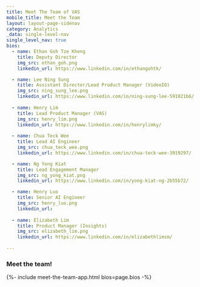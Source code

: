 ```yaml
---
title: Meet The Team of VAS
mobile_title: Meet the Team
layout: layout-page-sidenav
category: Analytics
_data: single-level-nav
single_level_nav: true
bios:
  - name: Ethan Goh Tze Kheng
    title: Deputy Director
    img_src: ethan_goh.png
    linkedin_url: https://www.linkedin.com/in/ethangohtk/

  - name: Lee Ning Sung
    title: Assistant Director/Lead Product Manager (VideoIO)
    img_src: ning_sung_lee.png
    linkedin_url: https://www.linkedin.com/in/ning-sung-lee-591021b6/
  
  - name: Henry Lim
    title: Lead Product Manager (VAS)
    img_src: henry_lim.png
    linkedin_url: https://www.linkedin.com/in/henrylimky/
    
  - name: Chua Teck Wee
    title: Lead AI Engineer
    img_src: chua_teck_wee.png
    linkedin_url: https://www.linkedin.com/in/chua-teck-wee-3919297/

  - name: Ng Yong Kiat
    title: Lead Engagement Manager
    img_src: ng_yong_kiat.png
    linkedin_url: https://www.linkedin.com/in/yong-kiat-ng-2b55b72/

  - name: Henry Luo
    title: Senior AI Engineer
    img_src: henry_luo.png
    linkedin_url: 
 
  - name: Elizabeth Lim
    title: Product Manager (Insights)
    img_src: elizabeth_lim.png
    linkedin_url: https://www.linkedin.com/in/elizabethlimsm/
 
---
```


### Meet the team!
{%- include meet-the-team-app.html bios=page.bios -%}
